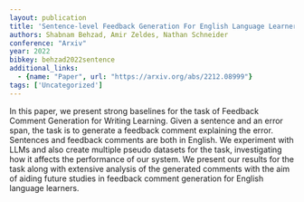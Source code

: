 ```yaml
---
layout: publication
title: 'Sentence-level Feedback Generation For English Language Learners: Does Data Augmentation Help?'
authors: Shabnam Behzad, Amir Zeldes, Nathan Schneider
conference: "Arxiv"
year: 2022
bibkey: behzad2022sentence
additional_links:
  - {name: "Paper", url: "https://arxiv.org/abs/2212.08999"}
tags: ['Uncategorized']
---
```

In this paper, we present strong baselines for the task of Feedback Comment
Generation for Writing Learning. Given a sentence and an error span, the task
is to generate a feedback comment explaining the error. Sentences and feedback
comments are both in English. We experiment with LLMs and also create multiple
pseudo datasets for the task, investigating how it affects the performance of
our system. We present our results for the task along with extensive analysis
of the generated comments with the aim of aiding future studies in feedback
comment generation for English language learners.
